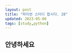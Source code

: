 ```yaml
---
layout: post
title: "파이썬 스터디 합시다. 28"
updated: 2023-05-06
tags: [study,python]
---
```


## 안녕하세요